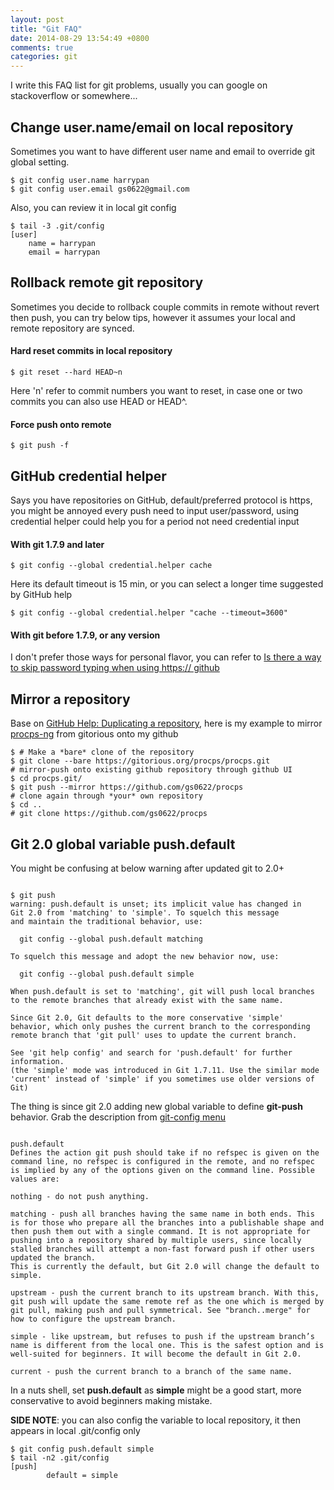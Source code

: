 ```yaml
---
layout: post
title: "Git FAQ"
date: 2014-08-29 13:54:49 +0800
comments: true
categories: git
---
```


I write this FAQ list for git problems, usually you can google on stackoverflow or somewhere...

## Change user.name/email on local repository
Sometimes you want to have different user name and email to override git global setting.

    $ git config user.name harrypan
    $ git config user.email gs0622@gmail.com

Also, you can review it in local git config

    $ tail -3 .git/config
    [user]
        name = harrypan
        email = harrypan

## Rollback remote git repository
Sometimes you decide to rollback couple commits in remote without revert then push, you can try below tips, however it assumes your local and remote repository are synced.
#### Hard reset commits in local repository
    $ git reset --hard HEAD~n
Here 'n' refer to commit numbers you want to reset, in case one or two commits you can also use HEAD or HEAD^.
#### Force push onto remote
    $ git push -f

## GitHub credential helper
Says you have repositories on GitHub, default/preferred protocol is https, you might be annoyed every push need to input user/password, using credential helper could help you for a period not need credential input

#### With git 1.7.9 and later
    $ git config --global credential.helper cache
Here its default timeout is 15 min, or you can select a longer time suggested by GitHub help

    $ git config --global credential.helper "cache --timeout=3600"

#### With git before 1.7.9, or any version
I don't prefer those ways for personal flavor, you can refer to [Is there a way to skip password typing when using https:// github](http://stackoverflow.com/questions/5343068/is-there-a-way-to-skip-password-typing-when-using-https-github)

## Mirror a repository
Base on [GitHub Help: Duplicating a repository](https://help.github.com/articles/duplicating-a-repository), here is my example to mirror [procps-ng](https://gitorious.org/procps) from gitorious onto my github

    $ # Make a *bare* clone of the repository
    $ git clone --bare https://gitorious.org/procps/procps.git
    # mirror-push onto existing github repository through github UI
    $ cd procps.git/
    $ git push --mirror https://github.com/gs0622/procps
    # clone again through *your* own repository
    $ cd ..
    # git clone https://github.com/gs0622/procps

## Git 2.0 global variable push.default
You might be confusing at below warning after updated git to 2.0+
<pre><code>
$ git push
warning: push.default is unset; its implicit value has changed in
Git 2.0 from 'matching' to 'simple'. To squelch this message
and maintain the traditional behavior, use:

  git config --global push.default matching

To squelch this message and adopt the new behavior now, use:

  git config --global push.default simple

When push.default is set to 'matching', git will push local branches
to the remote branches that already exist with the same name.

Since Git 2.0, Git defaults to the more conservative 'simple'
behavior, which only pushes the current branch to the corresponding
remote branch that 'git pull' uses to update the current branch.

See 'git help config' and search for 'push.default' for further information.
(the 'simple' mode was introduced in Git 1.7.11. Use the similar mode
'current' instead of 'simple' if you sometimes use older versions of Git)
</code></pre>
The thing is since git 2.0 adding new global variable to define **git-push**  behavior.
Grab the description from [git-config menu](https://www.kernel.org/pub/software/scm/git/docs/git-config.html)
<pre><code>
push.default
Defines the action git push should take if no refspec is given on the command line, no refspec is configured in the remote, and no refspec is implied by any of the options given on the command line. Possible values are:

nothing - do not push anything.

matching - push all branches having the same name in both ends. This is for those who prepare all the branches into a publishable shape and then push them out with a single command. It is not appropriate for pushing into a repository shared by multiple users, since locally stalled branches will attempt a non-fast forward push if other users updated the branch. 
This is currently the default, but Git 2.0 will change the default to simple.

upstream - push the current branch to its upstream branch. With this, git push will update the same remote ref as the one which is merged by git pull, making push and pull symmetrical. See "branch.<name>.merge" for how to configure the upstream branch.

simple - like upstream, but refuses to push if the upstream branch’s name is different from the local one. This is the safest option and is well-suited for beginners. It will become the default in Git 2.0.

current - push the current branch to a branch of the same name.
</code></pre>
In a nuts shell, set **push.default** as **simple** might be a good start, more conservative to avoid beginners making mistake.

**SIDE NOTE**: you can also config the variable to local repository, it then appears in local .git/config only

    $ git config push.default simple
    $ tail -n2 .git/config
    [push]
            default = simple


